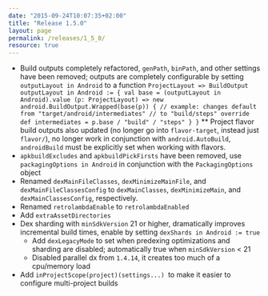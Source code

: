 ```yaml
---
date: "2015-09-24T10:07:35+02:00"
title: "Release 1.5.0"
layout: page
permalink: /releases/1_5_0/
resource: true
---
```


* Build outputs completely refactored, `genPath`, `binPath`, and other settings have been removed; outputs are completely configurable by setting `outputLayout in Android` to a function `ProjectLayout => BuildOutput outputLayout in Android := { val base = (outputLayout in Android).value (p: ProjectLayout) => new android.BuildOutput.Wrapped(base(p)) { // example: changes default from "target/android/intermediates" // to "build/steps" override def intermediates = p.base / "build" / "steps" } }`
** Project flavor build outputs also updated (no longer go into `flavor-target`, instead just `flavor/`), no longer work in conjunction with `android.AutoBuild`, `androidBuild` must be explicitly set when working with flavors.
* `apkbuildExcludes` and `apkbuildPickFirsts` have been removed, use `packagingOptions in Android` in conjunction with the `PackagingOptions` object
* Renamed `dexMainFileClasses`, `dexMinimizeMainFile`, and `dexMainFileClassesConfig` to `dexMainClasses`, `dexMinimizeMain`, and `dexMainClassesConfig`, respectively.
* Renamed `retrolambdaEnable` to `retrolambdaEnabled`
* Add `extraAssetDirectories`
* Dex sharding with `minSdkVersion` 21 or higher, dramatically improves incremental build times, enable by setting `dexShards in Android := true`
  * Add `dexLegacyMode` to set when predexing optimizations and sharding are disabled; automatically true when `minSdkVersion` < 21
  * Disabled parallel dx from `1.4.14`, it creates too much of a cpu/memory load
* Add `inProjectScope(project)(settings...) `to make it easier to configure multi-project builds
